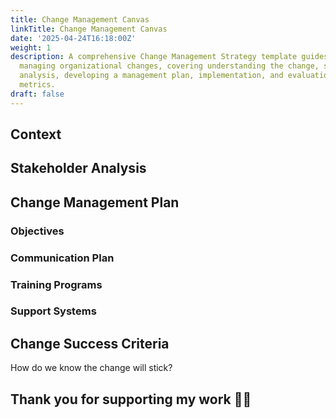 ```yaml
---
title: Change Management Canvas
linkTitle: Change Management Canvas
date: '2025-04-24T16:18:00Z'
weight: 1
description: A comprehensive Change Management Strategy template guides leaders in
  managing organizational changes, covering understanding the change, stakeholder
  analysis, developing a management plan, implementation, and evaluation of success
  metrics.
draft: false
---
```



<!-- Unsupported block type: callout -->

## Context

<!-- Unsupported block type: divider -->

<!-- Unsupported block type: column_list -->

<!-- Unsupported block type: column_list -->

## Stakeholder Analysis

<!-- Unsupported block type: divider -->

<!-- Unsupported block type: column_list -->

## Change Management Plan

<!-- Unsupported block type: divider -->

### Objectives

<!-- Unsupported block type: column_list -->

### Communication Plan

<!-- Unsupported block type: table -->

### Training Programs 

<!-- Unsupported block type: table -->

### Support Systems 

<!-- Unsupported block type: table -->









## Change Success Criteria  

<!-- Unsupported block type: divider -->

How do we know the change will stick? 



<!-- Unsupported block type: table -->











<!-- Unsupported block type: divider -->



## Thank you for supporting my work 🙏🏼 

<!-- Unsupported block type: column_list -->